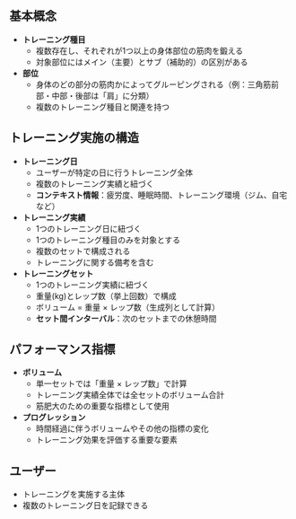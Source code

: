 ## 基本概念

- **トレーニング種目**
    - 複数存在し、それぞれが1つ以上の身体部位の筋肉を鍛える
    - 対象部位にはメイン（主要）とサブ（補助的）の区別がある
- **部位**
    - 身体のどの部分の筋肉かによってグルーピングされる（例：三角筋前部・中部・後部は「肩」に分類）
    - 複数のトレーニング種目と関連を持つ

## トレーニング実施の構造

- **トレーニング日**
    - ユーザーが特定の日に行うトレーニング全体
    - 複数のトレーニング実績と紐づく
    - **コンテキスト情報**：疲労度、睡眠時間、トレーニング環境（ジム、自宅など）
- **トレーニング実績**
    - 1つのトレーニング日に紐づく
    - 1つのトレーニング種目のみを対象とする
    - 複数のセットで構成される
    - トレーニングに関する備考を含む
- **トレーニングセット**
    - 1つのトレーニング実績に紐づく
    - 重量(kg)とレップ数（挙上回数）で構成
    - ボリューム = 重量 × レップ数（生成列として計算）
    - **セット間インターバル**：次のセットまでの休憩時間

## パフォーマンス指標

- **ボリューム**
    - 単一セットでは「重量 × レップ数」で計算
    - トレーニング実績全体では全セットのボリューム合計
    - 筋肥大のための重要な指標として使用
- **プログレッション**
    - 時間経過に伴うボリュームやその他の指標の変化
    - トレーニング効果を評価する重要な要素

## ユーザー

- トレーニングを実施する主体
- 複数のトレーニング日を記録できる